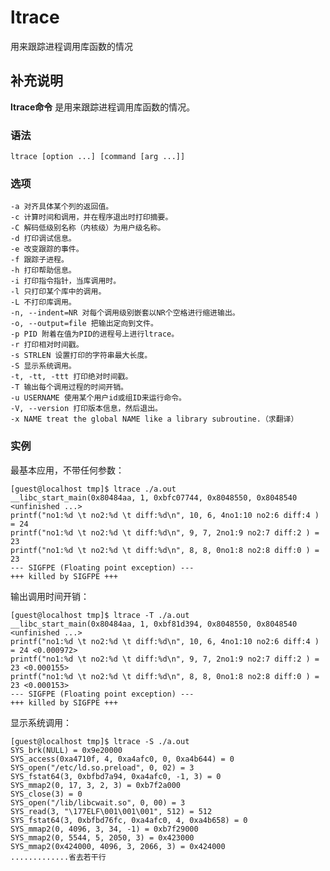 #  ltrace

用来跟踪进程调用库函数的情况

##  补充说明

**ltrace命令** 是用来跟踪进程调用库函数的情况。

###  语法

    
    
    ltrace [option ...] [command [arg ...]]
    

###  选项

    
    
    -a 对齐具体某个列的返回值。
    -c 计算时间和调用，并在程序退出时打印摘要。
    -C 解码低级别名称（内核级）为用户级名称。
    -d 打印调试信息。
    -e 改变跟踪的事件。
    -f 跟踪子进程。
    -h 打印帮助信息。
    -i 打印指令指针，当库调用时。
    -l 只打印某个库中的调用。
    -L 不打印库调用。
    -n, --indent=NR 对每个调用级别嵌套以NR个空格进行缩进输出。
    -o, --output=file 把输出定向到文件。
    -p PID 附着在值为PID的进程号上进行ltrace。
    -r 打印相对时间戳。
    -s STRLEN 设置打印的字符串最大长度。
    -S 显示系统调用。
    -t, -tt, -ttt 打印绝对时间戳。
    -T 输出每个调用过程的时间开销。
    -u USERNAME 使用某个用户id或组ID来运行命令。
    -V, --version 打印版本信息，然后退出。
    -x NAME treat the global NAME like a library subroutine.（求翻译）
    

###  实例

最基本应用，不带任何参数：

    
    
    [guest@localhost tmp]$ ltrace ./a.out
    __libc_start_main(0x80484aa, 1, 0xbfc07744, 0x8048550, 0x8048540 <unfinished ...>
    printf("no1:%d \t no2:%d \t diff:%d\n", 10, 6, 4no1:10 no2:6 diff:4 ) = 24
    printf("no1:%d \t no2:%d \t diff:%d\n", 9, 7, 2no1:9 no2:7 diff:2 ) = 23
    printf("no1:%d \t no2:%d \t diff:%d\n", 8, 8, 0no1:8 no2:8 diff:0 ) = 23
    --- SIGFPE (Floating point exception) ---
    +++ killed by SIGFPE +++
    

输出调用时间开销：

    
    
    [guest@localhost tmp]$ ltrace -T ./a.out
    __libc_start_main(0x80484aa, 1, 0xbf81d394, 0x8048550, 0x8048540 <unfinished ...>
    printf("no1:%d \t no2:%d \t diff:%d\n", 10, 6, 4no1:10 no2:6 diff:4 ) = 24 <0.000972>
    printf("no1:%d \t no2:%d \t diff:%d\n", 9, 7, 2no1:9 no2:7 diff:2 ) = 23 <0.000155>
    printf("no1:%d \t no2:%d \t diff:%d\n", 8, 8, 0no1:8 no2:8 diff:0 ) = 23 <0.000153>
    --- SIGFPE (Floating point exception) ---
    +++ killed by SIGFPE +++
    

显示系统调用：

    
    
    [guest@localhost tmp]$ ltrace -S ./a.out
    SYS_brk(NULL) = 0x9e20000
    SYS_access(0xa4710f, 4, 0xa4afc0, 0, 0xa4b644) = 0
    SYS_open("/etc/ld.so.preload", 0, 02) = 3
    SYS_fstat64(3, 0xbfbd7a94, 0xa4afc0, -1, 3) = 0
    SYS_mmap2(0, 17, 3, 2, 3) = 0xb7f2a000
    SYS_close(3) = 0
    SYS_open("/lib/libcwait.so", 0, 00) = 3
    SYS_read(3, "\177ELF\001\001\001", 512) = 512
    SYS_fstat64(3, 0xbfbd76fc, 0xa4afc0, 4, 0xa4b658) = 0
    SYS_mmap2(0, 4096, 3, 34, -1) = 0xb7f29000
    SYS_mmap2(0, 5544, 5, 2050, 3) = 0x423000
    SYS_mmap2(0x424000, 4096, 3, 2066, 3) = 0x424000
    .............省去若干行
    

